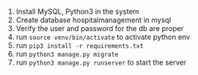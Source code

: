 1. Install MySQL, Python3 in the system
2. Create database hospitalmanagement in mysql
3. Verify the user and password for the db are proper
4. run `source venv/bin/activate` to activate python env
5. run `pip3 install -r requirements.txt`
6. run `python3 manage.py migrate`
7. run `python3 manage.py runserver` to start the server


